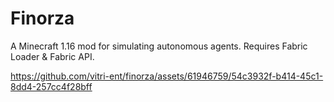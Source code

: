 # Finorza
A Minecraft 1.16 mod for simulating autonomous agents. Requires Fabric Loader & Fabric API.

https://github.com/vitri-ent/finorza/assets/61946759/54c3932f-b414-45c1-8dd4-257cc4f28bff
